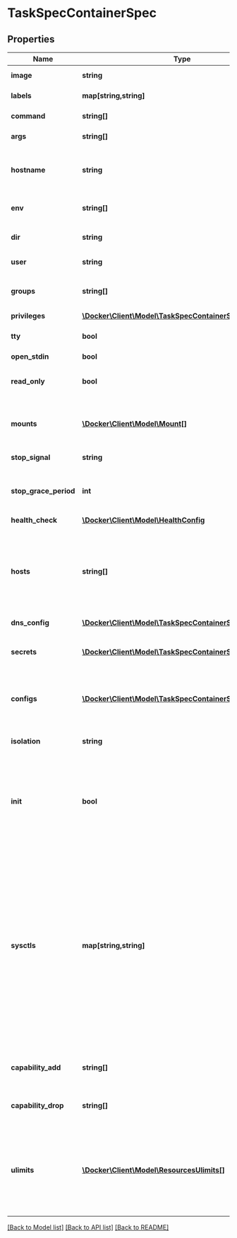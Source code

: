 # TaskSpecContainerSpec

## Properties
Name | Type | Description | Notes
------------ | ------------- | ------------- | -------------
**image** | **string** | The image name to use for the container | [optional] 
**labels** | **map[string,string]** | User-defined key/value data. | [optional] 
**command** | **string[]** | The command to be run in the image. | [optional] 
**args** | **string[]** | Arguments to the command. | [optional] 
**hostname** | **string** | The hostname to use for the container, as a valid [RFC 1123](https://tools.ietf.org/html/rfc1123) hostname. | [optional] 
**env** | **string[]** | A list of environment variables in the form &#x60;VAR&#x3D;value&#x60;. | [optional] 
**dir** | **string** | The working directory for commands to run in. | [optional] 
**user** | **string** | The user inside the container. | [optional] 
**groups** | **string[]** | A list of additional groups that the container process will run as. | [optional] 
**privileges** | [**\Docker\Client\Model\TaskSpecContainerSpecPrivileges**](TaskSpecContainerSpecPrivileges.md) |  | [optional] 
**tty** | **bool** | Whether a pseudo-TTY should be allocated. | [optional] 
**open_stdin** | **bool** | Open &#x60;stdin&#x60; | [optional] 
**read_only** | **bool** | Mount the container&#x27;s root filesystem as read only. | [optional] 
**mounts** | [**\Docker\Client\Model\Mount[]**](Mount.md) | Specification for mounts to be added to containers created as part of the service. | [optional] 
**stop_signal** | **string** | Signal to stop the container. | [optional] 
**stop_grace_period** | **int** | Amount of time to wait for the container to terminate before forcefully killing it. | [optional] 
**health_check** | [**\Docker\Client\Model\HealthConfig**](HealthConfig.md) |  | [optional] 
**hosts** | **string[]** | A list of hostname/IP mappings to add to the container&#x27;s &#x60;hosts&#x60; file. The format of extra hosts is specified in the [hosts(5)](http://man7.org/linux/man-pages/man5/hosts.5.html) man page:      IP_address canonical_hostname [aliases...] | [optional] 
**dns_config** | [**\Docker\Client\Model\TaskSpecContainerSpecDNSConfig**](TaskSpecContainerSpecDNSConfig.md) |  | [optional] 
**secrets** | [**\Docker\Client\Model\TaskSpecContainerSpecSecrets[]**](TaskSpecContainerSpecSecrets.md) | Secrets contains references to zero or more secrets that will be exposed to the service. | [optional] 
**configs** | [**\Docker\Client\Model\TaskSpecContainerSpecConfigs[]**](TaskSpecContainerSpecConfigs.md) | Configs contains references to zero or more configs that will be exposed to the service. | [optional] 
**isolation** | **string** | Isolation technology of the containers running the service. (Windows only) | [optional] 
**init** | **bool** | Run an init inside the container that forwards signals and reaps processes. This field is omitted if empty, and the default (as configured on the daemon) is used. | [optional] 
**sysctls** | **map[string,string]** | Set kernel namedspaced parameters (sysctls) in the container. The Sysctls option on services accepts the same sysctls as the are supported on containers. Note that while the same sysctls are supported, no guarantees or checks are made about their suitability for a clustered environment, and it&#x27;s up to the user to determine whether a given sysctl will work properly in a Service. | [optional] 
**capability_add** | **string[]** | A list of kernel capabilities to add to the default set for the container. | [optional] 
**capability_drop** | **string[]** | A list of kernel capabilities to drop from the default set for the container. | [optional] 
**ulimits** | [**\Docker\Client\Model\ResourcesUlimits[]**](ResourcesUlimits.md) | A list of resource limits to set in the container. For example: &#x60;{\&quot;Name\&quot;: \&quot;nofile\&quot;, \&quot;Soft\&quot;: 1024, \&quot;Hard\&quot;: 2048}&#x60;\&quot; | [optional] 

[[Back to Model list]](../../README.md#documentation-for-models) [[Back to API list]](../../README.md#documentation-for-api-endpoints) [[Back to README]](../../README.md)

